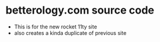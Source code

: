 # betterology.com source code

- This is for the new rocket 11ty site
- also creates a kinda duplicate of previous site
